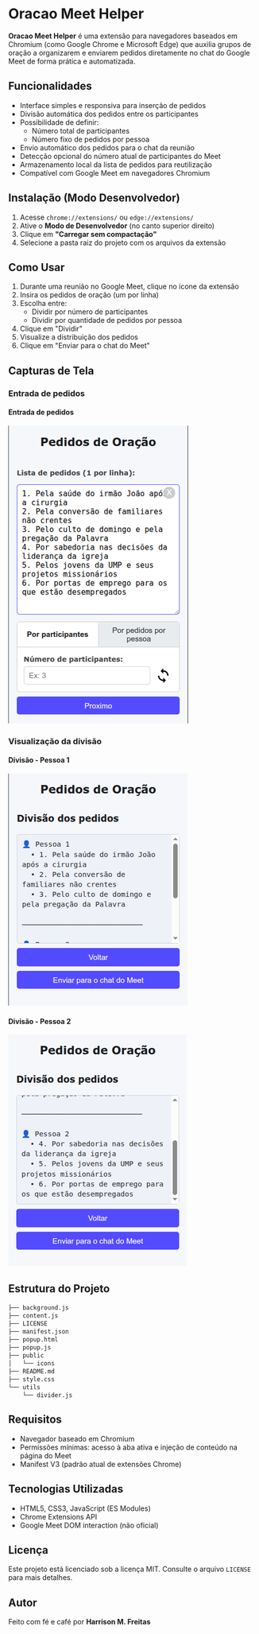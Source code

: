 # Oracao Meet Helper

**Oracao Meet Helper** é uma extensão para navegadores baseados em Chromium (como Google Chrome e Microsoft Edge) que auxilia grupos de oração a organizarem e enviarem pedidos diretamente no chat do Google Meet de forma prática e automatizada.

## Funcionalidades

- Interface simples e responsiva para inserção de pedidos
- Divisão automática dos pedidos entre os participantes
- Possibilidade de definir:
  - Número total de participantes
  - Número fixo de pedidos por pessoa
- Envio automático dos pedidos para o chat da reunião
- Detecção opcional do número atual de participantes do Meet
- Armazenamento local da lista de pedidos para reutilização
- Compatível com Google Meet em navegadores Chromium

## Instalação (Modo Desenvolvedor)

1. Acesse `chrome://extensions/` ou `edge://extensions/`
2. Ative o **Modo de Desenvolvedor** (no canto superior direito)
3. Clique em **"Carregar sem compactação"**
4. Selecione a pasta raiz do projeto com os arquivos da extensão

## Como Usar

1. Durante uma reunião no Google Meet, clique no ícone da extensão
2. Insira os pedidos de oração (um por linha)
3. Escolha entre:
   - Dividir por número de participantes
   - Dividir por quantidade de pedidos por pessoa
4. Clique em "Dividir"
5. Visualize a distribuição dos pedidos
6. Clique em "Enviar para o chat do Meet"

## Capturas de Tela

### Entrada de pedidos
#### Entrada de pedidos
![Entrada de pedidos](./public/screenshots/request_entry.png)

### Visualização da divisão
#### Divisão - Pessoa 1
![Divisão - Pessoa 1](./public/screenshots/division_people_1.png)
#### Divisão - Pessoa 2
![Divisão - Pessoa 2](./public/screenshots/division_people_2.png)


## Estrutura do Projeto

```text
├── background.js
├── content.js
├── LICENSE
├── manifest.json
├── popup.html
├── popup.js
├── public
│   └── icons
├── README.md
├── style.css
└── utils
    └── divider.js

```

## Requisitos

* Navegador baseado em Chromium
* Permissões mínimas: acesso à aba ativa e injeção de conteúdo na página do Meet
* Manifest V3 (padrão atual de extensões Chrome)


## Tecnologias Utilizadas

* HTML5, CSS3, JavaScript (ES Modules)
* Chrome Extensions API
* Google Meet DOM interaction (não oficial)


## Licença

Este projeto está licenciado sob a licença MIT. Consulte o arquivo `LICENSE` para mais detalhes.


## Autor

Feito com fé e café por **Harrison M. Freitas**